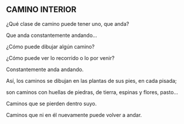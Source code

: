 ## CAMINO INTERIOR

¿Qué clase de camino puede tener uno, que anda?

Que anda constantemente andando…

¿Cómo puede dibujar algún camino?

¿Cómo puede ver lo recorrido o lo por venir?

Constantemente anda andando.

Así, los caminos se dibujan en las plantas de sus pies, en cada pisada;

son caminos con huellas de piedras, de tierra, espinas y flores, pasto…

Caminos que se pierden dentro suyo.

Caminos que ni en él nuevamente puede volver a andar.